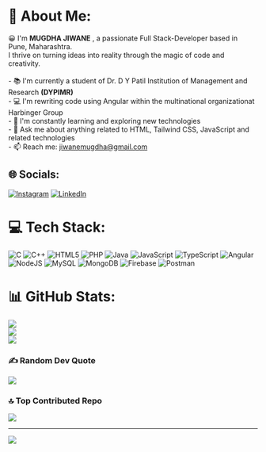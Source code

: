# 💫 About Me:
😀 I'm <b>MUGDHA JIWANE</b> , a passionate Full Stack-Developer based in Pune, Maharashtra. <br>I thrive on turning ideas into reality through the magic of code and creativity.<br><br>- 📚 I'm currently a student of Dr. D Y Patil Institution of Management and Research <b>(DYPIMR)</b><br>- 💻 I'm rewriting code using Angular  within the multinational organizationat Harbinger Group<br>- 💯 I'm constantly learning and exploring new technologies<br>- 💬 Ask me about anything related to HTML, Tailwind CSS, JavaScript and related technologies <br>- 📫 Reach me: jiwanemugdha@gmail.com


## 🌐 Socials:
[![Instagram](https://img.shields.io/badge/Instagram-%23E4405F.svg?logo=Instagram&logoColor=white)](https://instagram.com/muggu_1719) [![LinkedIn](https://img.shields.io/badge/LinkedIn-%230077B5.svg?logo=linkedin&logoColor=white)](https://linkedin.com/in/https://www.linkedin.com/in/mugdha-jiwane-0510a01a0?lipi=urn%3Ali%3Apage%3Ad_flagship3_profile_view_base_contact_details%3BPBVsLtuSRM62C0lNUWfgmg%3D%3D) 

# 💻 Tech Stack:
![C](https://img.shields.io/badge/c-%2300599C.svg?style=for-the-badge&logo=c&logoColor=white) ![C++](https://img.shields.io/badge/c++-%2300599C.svg?style=for-the-badge&logo=c%2B%2B&logoColor=white) ![HTML5](https://img.shields.io/badge/html5-%23E34F26.svg?style=for-the-badge&logo=html5&logoColor=white) ![PHP](https://img.shields.io/badge/php-%23777BB4.svg?style=for-the-badge&logo=php&logoColor=white) ![Java](https://img.shields.io/badge/java-%23ED8B00.svg?style=for-the-badge&logo=openjdk&logoColor=white) ![JavaScript](https://img.shields.io/badge/javascript-%23323330.svg?style=for-the-badge&logo=javascript&logoColor=%23F7DF1E) ![TypeScript](https://img.shields.io/badge/typescript-%23007ACC.svg?style=for-the-badge&logo=typescript&logoColor=white) ![Angular](https://img.shields.io/badge/angular-%23DD0031.svg?style=for-the-badge&logo=angular&logoColor=white) ![NodeJS](https://img.shields.io/badge/node.js-6DA55F?style=for-the-badge&logo=node.js&logoColor=white) ![MySQL](https://img.shields.io/badge/mysql-%2300000f.svg?style=for-the-badge&logo=mysql&logoColor=white) ![MongoDB](https://img.shields.io/badge/MongoDB-%234ea94b.svg?style=for-the-badge&logo=mongodb&logoColor=white) ![Firebase](https://img.shields.io/badge/Firebase-039BE5?style=for-the-badge&logo=Firebase&logoColor=white) ![Postman](https://img.shields.io/badge/Postman-FF6C37?style=for-the-badge&logo=postman&logoColor=white)
# 📊 GitHub Stats:
![](https://github-readme-stats.vercel.app/api?username=muggu0722&theme=dark&hide_border=false&include_all_commits=false&count_private=true)<br/>
![](https://github-readme-streak-stats.herokuapp.com/?user=muggu0722&theme=dark&hide_border=false)<br/>
![](https://github-readme-stats.vercel.app/api/top-langs/?username=muggu0722&theme=dark&hide_border=false&include_all_commits=false&count_private=true&layout=compact)

### ✍️ Random Dev Quote
![](https://quotes-github-readme.vercel.app/api?type=vetical&theme=radical)

### 🔝 Top Contributed Repo
![](https://github-contributor-stats.vercel.app/api?username=muggu0722&limit=5&theme=dark&combine_all_yearly_contributions=true)

---
[![](https://visitcount.itsvg.in/api?id=muggu0722&icon=0&color=0)](https://visitcount.itsvg.in)

<!-- Proudly created with GPRM ( https://gprm.itsvg.in ) -->
